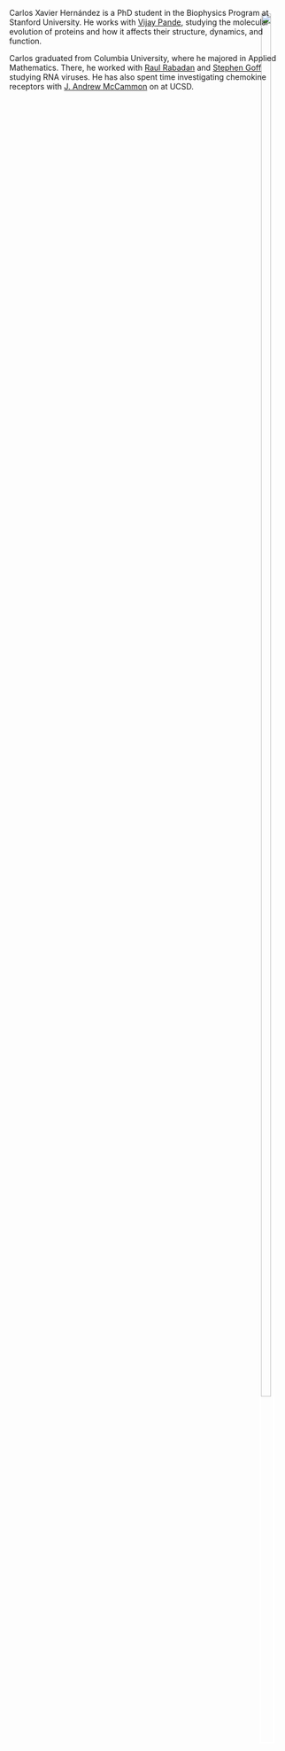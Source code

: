 <div style="float: right; margin-bottom: 20px; margin-left: -50px; margin-right: 25px; padding-top: 1.6em;">
<img style="border: 2px solid white;" align="right" src="{{ "/static/images/profile.jpg" | prepend: site.baseurl }}" height="80%" width="80%">
</div>

Carlos Xavier Hernández is a PhD student in the Biophysics Program at Stanford University.
He works with [Vijay Pande](http://pande.stanford.edu), studying the molecular evolution of proteins and how it affects their structure, dynamics, and function.

Carlos graduated from Columbia University, where he majored in Applied Mathematics.
There, he worked with [Raul Rabadan](http://rabadan.c2b2.columbia.edu) and
[Stephen Goff](http://www.microbiology.columbia.edu/goff) studying RNA viruses.
He has also spent time investigating chemokine receptors with [J. Andrew McCammon](http://mccammon.ucsd.edu) on  at UCSD.
